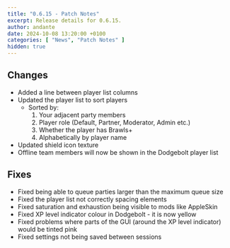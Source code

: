 ```yaml
---
title: "0.6.15 - Patch Notes"
excerpt: Release details for 0.6.15.
author: andante
date: 2024-10-08 13:20:00 +0100
categories: [ "News", "Patch Notes" ]
hidden: true
---
```


## Changes

- Added a line between player list columns
- Updated the player list to sort players
    - Sorted by:
        1. Your adjacent party members
        2. Player role (Default, Partner, Moderator, Admin etc.)
        3. Whether the player has Brawls+
        4. Alphabetically by player name
- Updated shield icon texture
- Offline team members will now be shown in the Dodgebolt player list

## Fixes

- Fixed being able to queue parties larger than the maximum queue size
- Fixed the player list not correctly spacing elements
- Fixed saturation and exhaustion being visible to mods like AppleSkin
- Fixed XP level indicator colour in Dodgebolt - it is now yellow
- Fixed problems where parts of the GUI (around the XP level indicator) would be tinted pink
- Fixed settings not being saved between sessions
